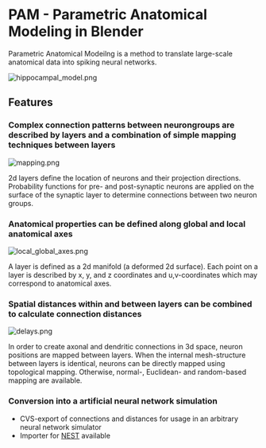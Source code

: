 # PAM - Parametric Anatomical Modeling in Blender

Parametric Anatomical Modeilng is a method to translate large-scale anatomical data into spiking neural networks.

![hippocampal_model.png](https://bitbucket.org/repo/EaAEne/images/1007682870-hippocampal_model.png)

## Features ##

### Complex connection patterns between neurongroups are described by layers and a combination of simple mapping techniques between layers ###

![mapping.png](https://bitbucket.org/repo/EaAEne/images/3024196489-mapping.png)

2d layers define the location of neurons and their projection directions. Probability functions for pre- and post-synaptic neurons are applied on the surface of the synaptic layer to determine connections between two neuron groups.

### Anatomical properties can be defined along global and local anatomical axes ###

![local_global_axes.png](https://bitbucket.org/repo/EaAEne/images/3750354801-local_global_axes.png)

A layer is defined as a 2d manifold (a deformed 2d surface). Each point on a layer is described by x, y, and z coordinates and u,v-coordinates which may correspond to anatomical axes.

### Spatial distances within and between layers can be combined to calculate connection distances ###

![delays.png](https://bitbucket.org/repo/EaAEne/images/730784673-delays.png)

In order to create axonal and dendritic connections in 3d space, neuron positions are mapped between layers. When the internal mesh-structure between layers is identical, neurons can be directly mapped using topological mapping. Otherwise, normal-, Euclidean- and random-based mapping are available.

### Conversion into a artificial neural network simulation

* CVS-export of connections and distances for usage in an arbitrary neural network simulator
* Importer for [NEST](www.nest-initiative.org) available